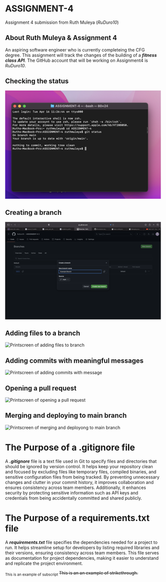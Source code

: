 # ASSIGNMENT-4
Assignment 4 submission from Ruth Muleya (_RuDuro10_)

## About Ruth Muleya & Assignment 4
An aspiring software engineer who is currently completeing the CFG degree. This assignment will track the changes of the building of a **_fitness class API_**. The GitHub account that will be working on Assignment4 is _RuDuro10_. 

## Checking the status
![printscreen of checking status](https://github.com/RuDuro10/ASSIGNMENT-4/blob/main/Checking%20Status.png?raw=true)
## Creating a branch
![printscreen of creating a branch](https://github.com/RuDuro10/ASSIGNMENT-4/blob/main/Creating%20Branch.png?raw=true)
## Adding files to a branch
![Printscreen of adding files to branch](image_url)

## Adding commits with meaningful messages
![Printscreen of adding commits with message](image_url)

## Opening a pull request
![Printscreen of opening a pull request](image_url)

## Merging and deploying to main branch
![Printscreen of merging and deployong to main branch](image_url)


# The Purpose of a .gitignore file 

A ***.gitignore*** file is a text file used in Git to specify files and directories that should be ignored by version control. 
It helps keep your repository clean and focused by excluding files like temporary files, compiled binaries, 
and sensitive configuration files from being tracked. By preventing unnecessary changes and clutter in your commit history,
it improves collaboration and ensures consistency across team members. Additionally, it enhances security by protecting sensitive 
information such as API keys and credentials from being accidentally committed and shared publicly. 

# The Purpose of a requirements.txt file
A ***requirements.txt*** file specifies the dependencies needed for a project to run. It helps streamline setup for developers by listing required libraries and their versions, ensuring consistency across team members. This file serves as documentation for project dependencies, making it easier to understand and replicate the project environment.

<sub> This is an example of subscript </sub>
~~This is an an example of strikethrough.~~








